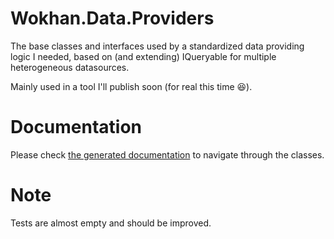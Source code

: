 # Wokhan.Data.Providers
The base classes and interfaces used by a standardized data providing logic I needed, based on (and extending) IQueryable for multiple heterogeneous datasources.

Mainly used in a tool I'll publish soon (for real this time 😆).

# Documentation 
Please check [the generated documentation](docs/generated/Wokhan.Data.Providers.md) to navigate through the classes.

# Note
Tests are almost empty and should be improved.
